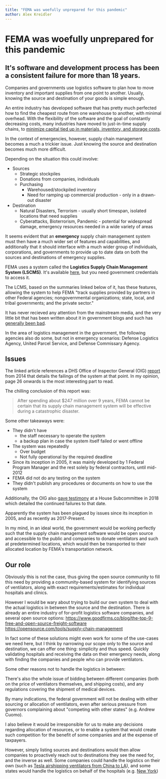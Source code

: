 ```yaml
---
title: "FEMA was woefully unprepared for this pandemic"
author: Alex Kreidler
---
```


# FEMA was woefully unprepared for this pandemic

## It's software and development process has been a consistent failure for more than 18 years.

Companies and governments use logistics software to plan how to move inventory and important supplies from one point to another. Usually, knowing the source and destination of your goods is simple enough.

An entire industry has developed software that has pretty much perfected how to find the cheapest route from one warehouse to another, with minimal overhead. With the flexibility of the software and the goal of constantly decreasing costs, many industries have moved to just-in-time supply chains, to [minimize capital tied up in materials, inventory, and storage costs](https://www.ups-scs.com/solutions/white_papers/wp_JIT.pdf).

In the context of emergencies, however, supply chain management becomes a much a trickier issue. Just knowing the source and destination becomes much more difficult.

Depending on the situation this could involve:

- Sources
  - Strategic stockpiles
  - Donations from companies, individuals
  - Purchasing
    - Warehoused/stockpiled inventory
    - Need for ramping up commercial production - only in a drawn-out disaster
- Destination
  - Natural Disasters, Terrorism - usually short timespan, isolated locations that need supplies
  - Cyberattacks, Bioterrorism, Pandemic - potential for widespread damage, emergency resources needed in a wide variety of areas

It seems evident that an **emergency** supply chain management system must then have a much wider set of features and capabilities, and additionally that it should interface with a much wider group of individuals, corporations, and governments to provide up to date data on both the sources and destinations of emergency supplies.

FEMA uses a system called the **Logistics Supply Chain Management System (LSCMS)**. It's available [here](https://lscms.fema.gov/), but you need government credentials to access it.

The LCMS, based on the summaries linked below of it, has these features, allowing the system to help FEMA "track supplies provided by partners in other Federal agencies; nongovernmental organizations; state, local, and tribal governments; and the private sector."

It has never recieved any attention from the mainstream media, and the very little bit that has been written about it in government blogs and such has [generally been bad](https://fcw.com/articles/2014/10/02/fema-logistics-management.aspx).

In the area of logistics management in the government, the following agencies also do some, but not in emergency scenarios: Defense Logistics Agency, United Parcel Service, and Defense Commissary Agency.

## Issues

The linked article references a DHS Office of Inspector General (OIG) [report](https://www.oig.dhs.gov/assets/Mgmt/2014/OIG_14-151_Sep14.pdf) from 2014 that details the failings of the system at that point. In my opinion, page 26 onwards is the most interesting part to read.

The chilling conclusion of this report was:

> After spending about $247 million over 9 years, FEMA cannot be certain that its supply chain management system will be effective during a catastrophic disaster.

Some other takeaways were:

* They didn't have
  * the staff necessary to operate the system
  * a backup plan in case the system itself failed or went offline
* The system was repeatedly
  * Over budget
  * Not fully operational by the required deadline
* Since its inception in 2005, it was mainly developed by 1 Federal Program Manager and the rest solely by federal contractors, until mid-2012  
* FEMA did not do any testing on the system
* They didn't publish any procedures or documents on how to use the system

Additionally, the OIG also [gave testimony](https://docs.house.gov/meetings/HM/HM12/20180725/108605/HHRG-115-HM12-Wstate-KellyJ-20180725.pdf) at a House Subcommittee in 2018 which detailed the continued failures to that date.

Apparently the system has been plagued by issues since its inception in 2005, and as
recently as 2017-Present.

In my mind, in an ideal world, the government would be working perfectly such
that the supply chain management software would be open source and accessible to
the public and companies to donate ventilators and such at predetermined
locations, which would then be transported to their allocated location by FEMA's
transportation network.

## Our role

Obviously this is not the case, thus giving the open source community to fill
this need by providing a community-based system for identifying sources of
ventilators, along with exact requirements/estimates for individual hospitals
and clinics.

However I would be wary about trying to build our own system to deal with the
actual logistics in between the source and the destination. There is already an
entire industry of for-profit logistics software companies, and several open
source options:
https://www.goodfirms.co/blog/the-top-9-free-and-open-source-freight-software
https://opensource.com/tools/supply-chain-management

In fact some of these solutions might even work for some of the use-cases we
need here, but I think by narrowing our scope only to the source and
destination, we can offer one thing: simplicity and thus speed. Quickly
validating hospitals and receiving the data on their emergency needs, along with
finding the companies and people who can provide ventilators.

Some other reasons not to handle the logistics in between:

There's also the whole issue of bidding between different companies (both on the
price of ventilators themselves, and shipping costs), and any regulations
covering the shipment of medical devices.

By many indications, the federal government will not be dealing with either
sourcing or allocation of ventilators, even after serious pressure from
governors complaining about "competing with other states" (e.g. Andrew Cuomo).

I also believe it would be irresponsible for us to make any decisions regarding
allocation of resources, or to enable a system that would create such
competition for the benefit of some companies and at the expense of taxpayers.

However, simply listing sources and destinations would then allow companies to
proactively reach out to destinations they see the need for, and the inverse as
well. Some companies could handle the logistics on their own (such as
[Tesla airshipping ventilators from China to LA](https://www.usatoday.com/story/money/cars/2020/03/24/elon-musk-ventilators-tesla-coronavirus-covid-19-spacex/2905980001/)),
and some states would handle the logistics on behalf of the hospitals (e.g.
[New York](https://www1.nyc.gov/site/em/about/divisions-units.page))
